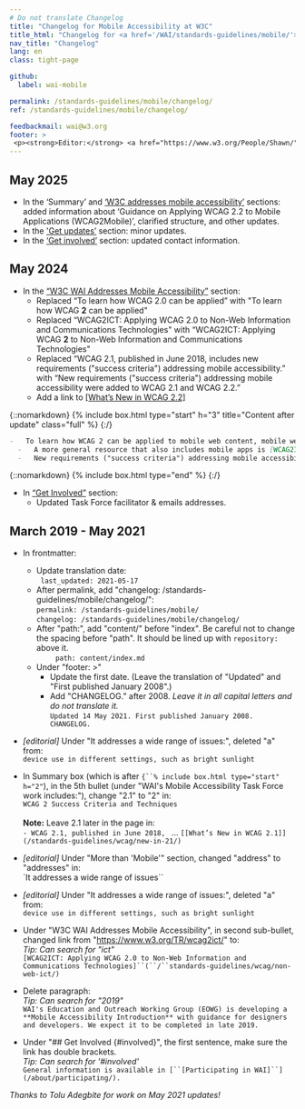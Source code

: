 ```yaml
---
# Do not translate Changelog
title: "Changelog for Mobile Accessibility at W3C"
title_html: "Changelog for <a href='/WAI/standards-guidelines/mobile/'>Mobile Accessibility at W3C</a>"
nav_title: "Changelog"
lang: en
class: tight-page

github:
  label: wai-mobile

permalink: /standards-guidelines/mobile/changelog/
ref: /standards-guidelines/mobile/changelog/

feedbackmail: wai@w3.org
footer: >
 <p><strong>Editor:</strong> <a href="https://www.w3.org/People/Shawn/">Shawn Lawton Henry</a>. Contributors: Tolu Adegbite & Rémi Bétin</p>
---
```


## May 2025

- In the ‘Summary’ and [‘W3C addresses mobile accessibility’](/standards-guidelines/mobile/#covered) sections: added information about ‘Guidance on Applying WCAG 2.2 to Mobile Applications (WCAG2Mobile)’, clarified structure, and other updates.
- In the ['Get updates’](/standards-guidelines/mobile/#updates) section: minor updates.
- In the [‘Get involved’](/standards-guidelines/mobile/#involved) section: updated contact information.

## May 2024

- In the [“W3C WAI Addresses Mobile Accessibility”](/standards-guidelines/mobile/#covered) section:
  - Replaced “To learn how WCAG 2.0 can be applied” with "To learn how WCAG **2** can be applied"
  - Replaced “WCAG2ICT: Applying WCAG 2.0 to Non-Web Information and Communications Technologies" with “WCAG2ICT: Applying WCAG **2** to Non-Web Information and Communications Technologies"
  - Replaced “WCAG 2.1, published in June 2018, includes new requirements ("success criteria") addressing mobile accessibility.” with “New requirements ("success criteria") addressing mobile accessibility were added to WCAG 2.1 and WCAG 2.2.”
  - Add a link to [[What’s New in WCAG 2.2]](/standards-guidelines/wcag/new-in-22/)

{::nomarkdown}
{% include box.html type="start" h="3" title="Content after update" class="full" %}
{:/}

```markdown
-   To learn how WCAG 2 can be applied to mobile web content, mobile web apps, native apps, and hybrid apps using web components inside native apps, see [Mobile Accessibility: How WCAG 2.0 and Other W3C/WAI Guidelines Apply to Mobile](http://www.w3.org/TR/mobile-accessibility-mapping/).
  -   A more general resource that also includes mobile apps is [WCAG2ICT: Applying WCAG 2 to Non-Web Information and Communications Technologies]{%raw%}(/standards-guidelines/wcag/non-web-ict/){%endraw%}.
  -   New requirements ("success criteria") addressing mobile accessibility were added to WCAG 2.1 and WCAG 2.2. They are introduced in {%raw%}[[What’s New in WCAG 2.1]]{%endraw%}(/standards-guidelines/wcag/new-in-21/) and {%raw%}[[What’s New in WCAG 2.2]]{%endraw%}(/standards-guidelines/wcag/new-in-22/).
```

{::nomarkdown}
{% include box.html type="end" %}
{:/}

- In [“Get Involved”](/standards-guidelines/mobile/#involved) section:
  - Updated Task Force facilitator & emails addresses.

## March 2019 - May 2021

* In frontmatter:
  * Update translation date:
  <br>`	last_updated: 2021-05-17`
  * After permalink, add "changelog: /standards-guidelines/mobile/changelog/":
   <br>`permalink: /standards-guidelines/mobile/`
   <br>`changelog: /standards-guidelines/mobile/changelog/`
  * After "path:", add "content/" before "index". Be careful not to change the spacing before "path". It should be lined up with `repository:` above it.
<br>&nbsp;&nbsp;&nbsp;`	  path: content/index.md`
  * Under  "footer: >"
    * Update the first date. (Leave the translation of "Updated" and "First published January 2008".)
    * Add "CHANGELOG." after 2008. _Leave it in all capital letters and do not translate it._
     <br>`Updated 14 May 2021. First published January 2008. CHANGELOG.`

* _[editorial]_ Under "It addresses a wide range of issues:", deleted "a" from:
<br>`device use in different settings, such as bright sunlight`

* In Summary box (which is after `{``% include box.html type="start" h="2"`), in the 5th bullet (under "WAI's Mobile Accessibility Task Force work includes:"), change "2.1" to "2" in:
<br>`WCAG 2 Success Criteria and Techniques`
<br><br>**Note:** Leave 2.1 later in the page in:
<br>`- WCAG 2.1, published in June 2018, ` ... `[[What’s New in WCAG 2.1]](/standards-guidelines/wcag/new-in-21/)`

* _[editorial]_ Under "More than 'Mobile'" section, changed "address" to "addresses" in:
<br>`It addresses a wide range of issues``

* _[editorial]_ Under "It addresses a wide range of issues:", deleted "a" from:
<br>`device use in different settings, such as bright sunlight`

* Under "W3C WAI Addresses Mobile Accessibility", in second sub-bullet, changed link from "https://www.w3.org/TR/wcag2ict/" to:
<br>_Tip: Can search for "ict"_
<br>`[WCAG2ICT: Applying WCAG 2.0 to Non-Web Information and Communications Technologies]``(``/``standards-guidelines/wcag/non-web-ict/)`

* Delete paragraph:
<br>_Tip: Can search for "2019"_
<br>`WAI's Education and Outreach Working Group (EOWG) is developing a **Mobile Accessibility Introduction** with guidance for designers and developers. We expect it to be completed in late 2019.`

* Under "## Get Involved {#involved}", the first sentence, make sure the link has double brackets.
<br>_Tip: Can search for '#involved'_
<br>`General information is available in [``[Participating in WAI]``](/about/participating/).`

_Thanks to Tolu Adegbite for work on May 2021 updates!_
